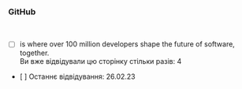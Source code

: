 ### GitHub  
 

*   [ ] is where over 100 million developers shape the future of software, together.  
    Ви вже відвідували цю сторінку стільки разів: 4
*    [ ]  Останнє відвідування: 26.02.23

